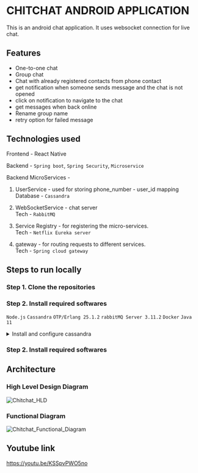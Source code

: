 # CHITCHAT ANDROID APPLICATION

This is an android chat application. It uses websocket connection for live chat.

## Features
 - One-to-one chat
 - Group chat
 - Chat with already registered contacts from phone contact
 - get notification when someone sends message and the chat is not opened
 - click on notification to navigate to the chat
 - get messages when back online
 - Rename group name
 - retry option for failed message

## Technologies used

Frontend - React Native

Backend - `Spring boot`, `Spring Security`, `Microservice`

Backend MicroServices - 
1.  UserService - used for storing phone_number - user_id mapping <br />
		Database - `Cassandra`
  
2.  WebSocketService - chat server<br />
		Tech - `RabbitMQ`

3.  Service Registry - for registering the micro-services.<br />
		Tech - `Netflix Eureka server`

4.  gateway - for routing requests to different services.<br />
		Tech - `Spring cloud gateway`

## Steps to run locally



### Step 1. Clone the repositories



### Step 2. Install required softwares

`Node.js`
`Cassandra`
`OTP/Erlang 25.1.2`
`rabbitMQ Server 3.11.2`
`Docker`
`Java 11`

<details>
  <summary> Install and configure cassandra</summary>
  
1. install docker
2. install cassandra (docker)<br />
docker run --name cassandra2 -p 9042:9042 -d cassandra:latest
3. create tables
docker exec -it cassandra2 bash -c 'cqlsh'
4. Run the following commands

CREATE KEYSPACE chitchat WITH REPLICATION = { 'class' : 'NetworkTopologyStrategy', 'datacenter1' : 1 }; <br />
use chitchat;<br />
create table idtophone(id text primary key, phonenumber text);<br />
create table phonetoid(phonenumber text primary key, id text);

insert into idtophone (id, phonenumber) Values ('a5fffdea-5f64-11ed-9b6a-0242ac120002', '911234567890');<br />
insert into idtophone (id, phonenumber) Values ('63073d0e-5f65-11ed-9b6a-0242ac120002', '913334567890');<br />
insert into idtophone (id, phonenumber) Values ('7aa52c6e-5f65-11ed-9b6a-0242ac120002', '914444567890');<br />
insert into idtophone (id, phonenumber) Values ('84e3fa70-5f65-11ed-9b6a-0242ac120002', '915555567890');<br />
insert into idtophone (id, phonenumber) Values ('8d3f698e-5f65-11ed-9b6a-0242ac120002', '916666667890');<br />

insert into phonetoid (phonenumber, id) Values ('911234567890', 'a5fffdea-5f64-11ed-9b6a-0242ac120002');<br />
insert into phonetoid (phonenumber, id) Values ('913334567890', '63073d0e-5f65-11ed-9b6a-0242ac120002');<br />
insert into phonetoid (phonenumber, id) Values ('914444567890', '7aa52c6e-5f65-11ed-9b6a-0242ac120002');<br />
insert into phonetoid (phonenumber, id) Values ('915555567890', '84e3fa70-5f65-11ed-9b6a-0242ac120002');<br />
insert into phonetoid (phonenumber, id) Values ('916666667890', '8d3f698e-5f65-11ed-9b6a-0242ac120002');

</details>



### Step 2. Install required softwares

## Architecture
### High Level Design Diagram
![Chitchat_HLD](https://user-images.githubusercontent.com/56664469/207870169-23146e16-8add-4faa-918b-24d506c8d176.png)

### Functional Diagram

![Chitchat_Functional_Diagram](https://user-images.githubusercontent.com/56664469/207870382-fb966383-d7ad-4160-9df1-880d8607d1b1.png)


## Youtube link

https://youtu.be/KSSpvPWO5no
